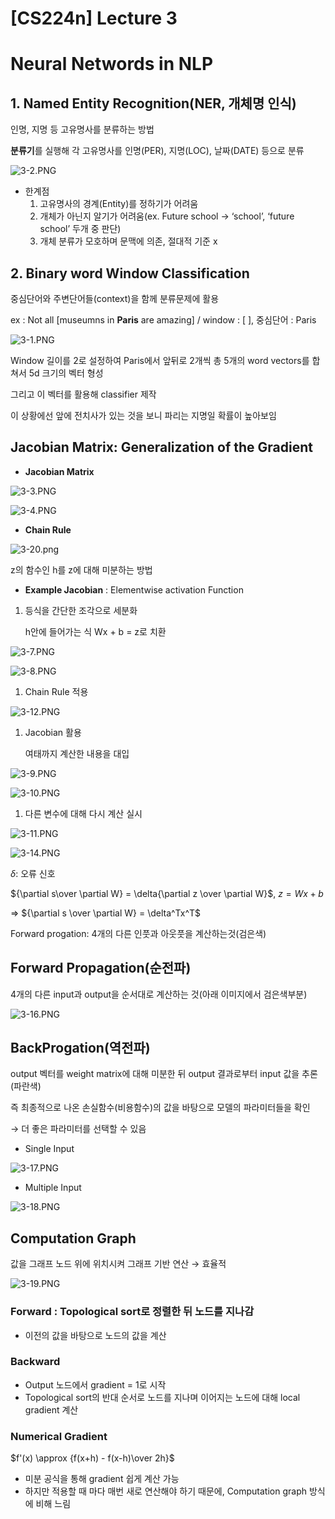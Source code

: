 # [CS224n] Lecture 3

# Neural Networds in NLP

## 1. Named Entity Recognition(NER, 개체명 인식)

인명, 지명 등 고유명사를 분류하는 방법

**분류기**를 실행해 각 고유명사를 인명(PER), 지명(LOC), 날짜(DATE) 등으로 분류

![3-2.PNG](%5BCS224n%5D%20Lecture%203%20cceb72d7ec0b4a4d807505daacf69869/3-2.png)

- 한계점
    1. 고유명사의 경계(Entity)를 정하기가 어려움
    2. 개체가 아닌지 알기가 어려움(ex. Future school → ‘school’, ‘future school’ 두개 중 판단)
    3. 개체 분류가 모호하며 문맥에 의존, 절대적 기준 x

## 2. Binary word Window Classification

중심단어와 주변단어들(context)을 함께 분류문제에 활용

ex : Not all [museumns in **Paris** are amazing] / window : [ ], 중심단어 : Paris

![3-1.PNG](%5BCS224n%5D%20Lecture%203%20cceb72d7ec0b4a4d807505daacf69869/3-1.png)

Window 길이를 2로 설정하여 Paris에서 앞뒤로 2개씩 총 5개의 word vectors를 합쳐서 5d 크기의 벡터 형성

그리고 이 벡터를 활용해 classifier 제작

이 상황에선 앞에 전치사가 있는 것을 보니 파리는 지명일 확률이 높아보임

## Jacobian Matrix: Generalization of the Gradient

- **Jacobian Matrix**

![3-3.PNG](%5BCS224n%5D%20Lecture%203%20cceb72d7ec0b4a4d807505daacf69869/3-3.png)

![3-4.PNG](%5BCS224n%5D%20Lecture%203%20cceb72d7ec0b4a4d807505daacf69869/3-4.png)

- **Chain Rule**

![3-20.png](%5BCS224n%5D%20Lecture%203%20cceb72d7ec0b4a4d807505daacf69869/3-20.png)

z의 함수인 h를 z에 대해 미분하는 방법

- **Example Jacobian** : Elementwise activation Function
1. 등식을 간단한 조각으로 세분화
    
    h안에 들어가는 식 Wx + b = z로 치환
    

![3-7.PNG](%5BCS224n%5D%20Lecture%203%20cceb72d7ec0b4a4d807505daacf69869/3-7.png)

![3-8.PNG](%5BCS224n%5D%20Lecture%203%20cceb72d7ec0b4a4d807505daacf69869/3-8.png)

1. Chain Rule 적용

![3-12.PNG](%5BCS224n%5D%20Lecture%203%20cceb72d7ec0b4a4d807505daacf69869/3-12.png)

1. Jacobian 활용
    
    여태까지 계산한 내용을 대입
    

![3-9.PNG](%5BCS224n%5D%20Lecture%203%20cceb72d7ec0b4a4d807505daacf69869/3-9.png)

![3-10.PNG](%5BCS224n%5D%20Lecture%203%20cceb72d7ec0b4a4d807505daacf69869/3-10.png)

1. 다른 변수에 대해 다시 계산 실시

![3-11.PNG](%5BCS224n%5D%20Lecture%203%20cceb72d7ec0b4a4d807505daacf69869/3-11.png)

![3-14.PNG](%5BCS224n%5D%20Lecture%203%20cceb72d7ec0b4a4d807505daacf69869/3-14.png)

$\delta :$ 오류 신호

${\partial s\over \partial W} = \delta{\partial z \over \partial W}$,  $z = Wx + b$

⇒ ${\partial s \over \partial W} = \delta^Tx^T$

Forward progation: 4개의 다른 인풋과 아웃풋을 계산하는것(검은색)

## Forward Propagation(순전파)

4개의 다른 input과 output을 순서대로 계산하는 것(아래 이미지에서 검은색부분)

![3-16.PNG](%5BCS224n%5D%20Lecture%203%20cceb72d7ec0b4a4d807505daacf69869/3-16.png)

## BackProgation(역전파)

output 벡터를 weight matrix에 대해 미분한 뒤 output 결과로부터 input 값을 추론(파란색)

즉 최종적으로 나온 손실함수(비용함수)의 값을 바탕으로 모델의 파라미터들을 확인

→ 더 좋은 파라미터를 선택할 수 있음

- Single Input

![3-17.PNG](%5BCS224n%5D%20Lecture%203%20cceb72d7ec0b4a4d807505daacf69869/3-17.png)

- Multiple Input

![3-18.PNG](%5BCS224n%5D%20Lecture%203%20cceb72d7ec0b4a4d807505daacf69869/3-18.png)

## Computation Graph

값을 그래프 노드 위에 위치시켜 그래프 기반 연산 → 효율적

![3-19.PNG](%5BCS224n%5D%20Lecture%203%20cceb72d7ec0b4a4d807505daacf69869/3-19.png)

### Forward : Topological sort로 정렬한 뒤 노드를 지나감

- 이전의 값을 바탕으로 노드의 값을 계산

### Backward

- Output 노드에서 gradient = 1로 시작
- Topological sort의 반대 순서로 노드를 지나며 이어지는 노드에 대해 local gradient 계산

### Numerical Gradient

$f'(x) \approx {f(x+h) - f(x-h)\over 2h}$

- 미분 공식을 통해 gradient 쉽게 계산 가능
- 하지만 적용할 때 마다 매번 새로 연산해야 하기 때문에, Computation graph 방식에 비해 느림